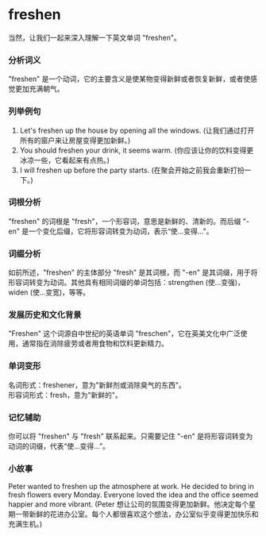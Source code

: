 # freshen

当然，让我们一起来深入理解一下英文单词 "freshen"。

  

### 分析词义

  

"freshen" 是一个动词，它的主要含义是使某物变得新鲜或者恢复新鲜，或者使感觉更加充满朝气。

  

### 列举例句

  

1.  Let's freshen up the house by opening all the windows. (让我们通过打开所有的窗户来让房屋变得更加新鲜。)
2.  You should freshen your drink, it seems warm. (你应该让你的饮料变得更冰凉一些，它看起来有点热。)
3.  I will freshen up before the party starts. (在聚会开始之前我会重新打扮一下。)

  

### 词根分析

  

"freshen" 的词根是 "fresh"，一个形容词，意思是新鲜的、清新的。而后缀 "-en" 是一个变化后缀，它将形容词转变为动词，表示“使...变得..."。

  

### 词缀分析

  

如前所述，"freshen" 的主体部分 "fresh" 是其词根，而 "-en" 是其词缀，用于将形容词转变为动词。其他具有相同词缀的单词包括：strengthen (使...变强)，widen (使...变宽)，等等。

  

### 发展历史和文化背景

  

"Freshen" 这个词源自中世纪的英语单词 "freschen"，它在英美文化中广泛使用，通常指在消除疲劳或者用食物和饮料更新精力。

  

### 单词变形

  

名词形式：freshener，意为"新鲜剂或消除臭气的东西"。  
形容词形式：fresh，意为"新鲜的"。

  

### 记忆辅助

  

你可以将 "freshen" 与 "fresh" 联系起来。只需要记住 "-en" 是将形容词转变为动词的词缀，代表“使...变得...”。

  

### 小故事

  

Peter wanted to freshen up the atmosphere at work. He decided to bring in fresh flowers every Monday. Everyone loved the idea and the office seemed happier and more vibrant. (Peter 想让公司的氛围变得更加新鲜。他决定每个星期一带新鲜的花进办公室。每个人都很喜欢这个想法，办公室似乎变得更加快乐和充满生机。)

